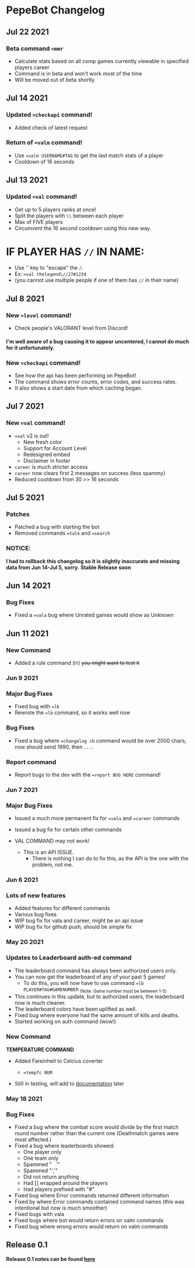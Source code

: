 # PepeBot Changelog

## Jul 22 2021

### Beta command ``=mmr``

- Calculate stats based on all comp games currently viewable in specified players career
- Command is in beta and won't work most of the time
- Will be moved out of beta shortly

## Jul 14 2021

### Updated ``=checkapi`` command!

- Added check of latest request

### Return of ``=valm`` command!

- Use ``=valm USERNAME#TAG`` to get the last match stats of a player
- Cooldown of 16 seconds

## Jul 13 2021

### Updated ``=val`` command!

- Get up to 5 players ranks at once!
- Split the players with ``\\`` between each player
- Max of FIVE players
- Circumvent the 16 second cooldown using this new way.

# IF PLAYER HAS ``//`` IN NAME:

- Use '\' key to "escape" the ``/``.
- Ex:
    ``=val thelegend\//27#1234``
- (you cannot use multiple people if one of them has ``//`` in their name)

## Jul 8 2021

### New ``=level`` command!

- Check people's VALORANT level from Discord!
#### I'm well aware of a bug causing it to appear uncentered, I cannot do much for it unfortunately.

### New ``=checkapi`` command!

- See how the api has been performing on PepeBot!
- The command shows error counts, error codes, and success rates.
- It also shows a start date from which caching began.

## Jul 7 2021

### New ``=val`` command!

- ``=val`` v2 is out!
    - New fresh color
    - Support for Account Level
    - Redesigned embed
    - Disclaimer in footer
- ``career`` is much stricter access
- ``career`` now clears first 2 messages on success (less spammy)
- Reduced cooldown from 30 >> 16 seconds

## Jul 5 2021

### Patches

- Patched a bug with starting the bot
- Removed commands ``=talk`` and ``=search``

### NOTICE: 

**I had to rollback this changelog so it is slightly inaccurate and missing data from Jun 14-Jul 5, sorry.**
**Stable Release soon**

## Jun 14 2021

### Bug Fixes

- Fixed a ``=vala`` bug where Unrated games would show as Unknown

## Jun 11 2021

### New Command

- Added a rule command (rr) ~~you might want to test it~~

### Jun 9 2021

### Major Bug Fixes

- Fixed bug with ``=lb``
- Rewrote the ``=lb`` command, so it works well now

### Bug Fixes

- Fixed a bug where ``=changelog cb`` command would be over 2000 chars, now should send 1990, then ``....``

### Report command

- Report bugs to the dev with the ``=report BUG HERE`` command!

### Jun 7 2021

### Major Bug Fixes

- Issued a much more permanent fix for ``=vala`` and ``=career`` commands
- Issued a bug fix for certain other commands

- VAL COMMAND may not work!
    - This is an API ISSUE.
        - There is nothing I can do to fix this, as the API is the one with the problem, not me.


### Jun 6 2021

### Lots of new features

- Added features for different commands
- Various bug fixes
- WIP bug fix for vala and career, might be an api issue
- WIP bug fix for github push, should be simple fix

### May 20 2021

### Updates to Leaderboard auth-ed command

- The leaderboard command has always been authorized users only.
- You can now get the leaderboard of any of your past 5 games! 
    - To do this, you will now have to use command ``=lb PLAYER#TAG#GAMENUMBER`` 
    <sub>(Note: Game number must be between 1-5)</sub>
- This continues in this update, but to authorized users, the leaderboard now is much cleaner.
- The leaderboard colors have been uplifted as well.
- Fixed bug where everyone had the same amount of kills and deaths.
- Started working on auth command (wow!)

### New Command

**TEMPERATURE COMMAND** 

- Added Fareinheit to Celcius coverter 
    - ``=tempfc NUM``

- Still in testing, will add to [documentation](./commands.md) later

### May 18 2021

### Bug Fixes

- Fixed a bug where the combat score would divide by the first match round number rather than the current one (Deathmatch games were most affected.)
- Fixed a bug where leaderboards showed:
    - One player only
    - One team only
    - Spammed "` ` `"
    - Spammed "','"
    - Did not return anything
    - Had [] wrapped around the players
    - Had players prefixed with "#"
- Fixed bug where Error commands returned different information
- Fixed by where Error commands contained command names (this was intentional but now is much smoother)
- Fixed bugs with vala
- Fixed bugs where bot would return errors on valm commands
- Fixed bug where wrong errors would return on valm commands

## Release 0.1

**Release 0.1 notes can be found [here](https://github.com/5late/Pepe-Bot/releases/tag/v0.1)**
